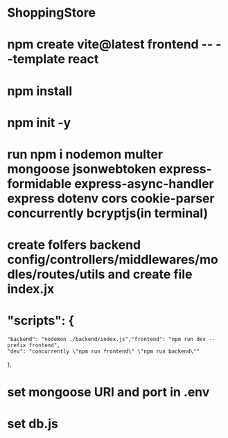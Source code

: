 # ShoppingStore

# npm create vite@latest frontend -- --template react

# npm install

# npm init -y

# run npm i nodemon multer mongoose jsonwebtoken express-formidable express-async-handler express dotenv cors cookie-parser concurrently bcryptjs(in terminal)

# create folfers backend config/controllers/middlewares/modles/routes/utils and create file index.jx

# "scripts": {

    "backend": "nodemon ./backend/index.js","frontend": "npm run dev --prefix frontend",
    "dev": "concurrently \"npm run frontend\" \"npm run backend\""

},

# set mongoose URI and port in .env

# set db.js
